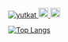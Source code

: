 <p align="left"> 
  <a href="https://github.com/genki28/genki28/">
    <img src="https://komarev.com/ghpvc/?username=genki28" alt="yutkat" />
  </a>
  <a href="http://qiita.com/maichale">
    <img height="20" src="https://qiita-badge.apiapi.app/s/maichale/posts.svg" />
  </a>
  <//qiita.com/maichale">
    <img height="20" src="https://qiita-badge.apiapi.app/s/maichale/contributions.svg" />
  </a>
</p>

[![Top Langs](https://github-readme-stats.vercel.app/api/top-langs/?username=genki28)](https://github.com/genki28/github-readme-stats)
